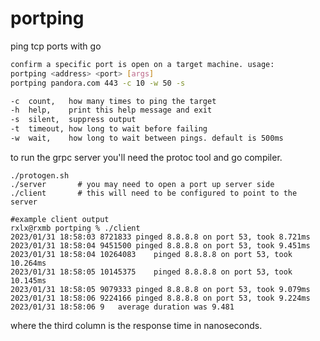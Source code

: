 # portping
ping tcp ports with go

```bash
confirm a specific port is open on a target machine. usage:
portping <address> <port> [args]
portping pandora.com 443 -c 10 -w 50 -s

-c  count,   how many times to ping the target
-h  help,    print this help message and exit
-s  silent,  suppress output
-t  timeout, how long to wait before failing  
-w  wait,    how long to wait between pings. default is 500ms
```

to run the grpc server you'll need the protoc tool and go compiler.
```
./protogen.sh
./server       # you may need to open a port up server side
./client       # this will need to be configured to point to the server

#example client output
rxlx@rxmb portping % ./client
2023/01/31 18:58:03 8721833	pinged 8.8.8.8 on port 53, took 8.721ms
2023/01/31 18:58:04 9451500	pinged 8.8.8.8 on port 53, took 9.451ms
2023/01/31 18:58:04 10264083	pinged 8.8.8.8 on port 53, took 10.264ms
2023/01/31 18:58:05 10145375	pinged 8.8.8.8 on port 53, took 10.145ms
2023/01/31 18:58:05 9079333	pinged 8.8.8.8 on port 53, took 9.079ms
2023/01/31 18:58:06 9224166	pinged 8.8.8.8 on port 53, took 9.224ms
2023/01/31 18:58:06 9	average duration was 9.481
```
where the third column is the response time in nanoseconds.

